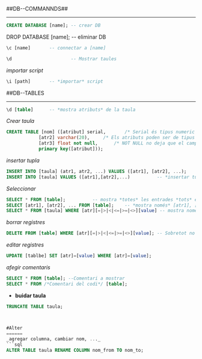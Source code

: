 ##DB--COMMANNDS##
***
```sql
CREATE DATABASE [name]; -- crear DB
```
DROP DATABASE [name];   -- eliminar DB
```sql
\c [name]		-- connectar a [name]
```
```sql
\d                      -- Mostrar taules
```
_importar script_
```sql
\i [path]		-- *importar* script
```

##DB--TABLES
***
```sql
\d [table]		-- *mostra atributs* de la taula
```
_Crear taula_
```sql
CREATE TABLE [nom] ([atribut] serial,  		/* Serial és tipus numeric autoincremental 		      */
		    [atr2] varchar(20),		/* Els atributs poden ser de tipus integer, float, varchar... */
		    [atr3] float not null,      /* NOT NULL no deja que el campo quede vacío		      */
		    primary key([atribut]));	
```

_insertar tupla_ 
```sql
INSERT INTO [taula] (atr1, atr2, ...) VALUES ([atr1], [atr2], ...); 	-- *insertar* nova tupla
INSERT INTO [taula] VALUES ([atr1],[atr2],...) 			-- *insertar tupla
```
_Seleccionar_
```sql
SELECT * FROM [table];			-- mostra *totes* les entrades *tots* els atributs de [taula]
SELECT [atr1], [atr2], ... FROM [table];	-- *mostra només* [atr1], [atr2], ... de totes les tuples de [taula]
SELECT * FROM [taula] WHERE [atr][=|>|<|<=|>=|<>][value] -- mostra nomes els que compleixen la *condició*
```
_borrar registres_
```sql
DELETE FROM [table] WHERE [atr][=|>|<|<=|>=|<>][value];	-- Sobretot no oblidar *WHERE*
```
_editar registres_
```sql
UPDATE [tablbe] SET [atr]=[value] WHERE [atr]=[value];
```
_afegir comentaris_
```sql
SELECT * FROM [table]; --Comentari a mostrar
SELECT * FROM /*Comentari del codi*/ [table];
```
	
				
* **buidar taula**
```sql
TRUNCATE TABLE taula;



#Alter
======
_agregar columna, cambiar nom, ..._
```sql
ALTER TABLE taula RENAME COLUMN nom_from TO nom_to;
```

